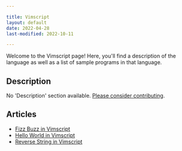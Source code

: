 ```yaml
---

title: Vimscript
layout: default
date: 2022-04-28
last-modified: 2022-10-11

---
```


Welcome to the Vimscript page! Here, you'll find a description of the language as well as a list of sample programs in that language.

## Description

No 'Description' section available. [Please consider contributing](https://github.com/TheRenegadeCoder/sample-programs-website).

## Articles

- [Fizz Buzz in Vimscript](https://sampleprograms.io/projects/fizz-buzz/vimscript)
- [Hello World in Vimscript](https://sampleprograms.io/projects/hello-world/vimscript)
- [Reverse String in Vimscript](https://sampleprograms.io/projects/reverse-string/vimscript)